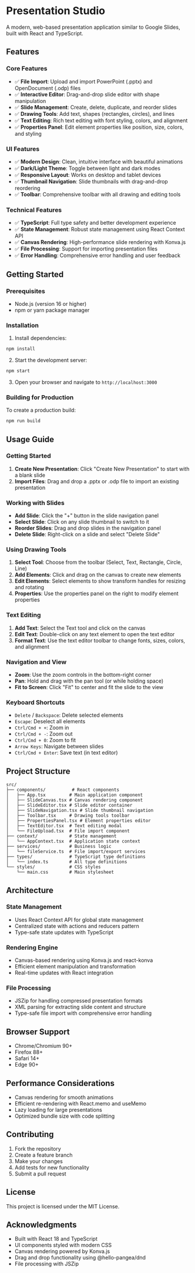 # Presentation Studio

A modern, web-based presentation application similar to Google Slides, built with React and TypeScript.

## Features

### Core Features
- ✅ **File Import**: Upload and import PowerPoint (.pptx) and OpenDocument (.odp) files
- ✅ **Interactive Editor**: Drag-and-drop slide editor with shape manipulation
- ✅ **Slide Management**: Create, delete, duplicate, and reorder slides
- ✅ **Drawing Tools**: Add text, shapes (rectangles, circles), and lines
- ✅ **Text Editing**: Rich text editing with font styling, colors, and alignment
- ✅ **Properties Panel**: Edit element properties like position, size, colors, and styling

### UI Features
- ✅ **Modern Design**: Clean, intuitive interface with beautiful animations
- ✅ **Dark/Light Theme**: Toggle between light and dark modes
- ✅ **Responsive Layout**: Works on desktop and tablet devices
- ✅ **Thumbnail Navigation**: Slide thumbnails with drag-and-drop reordering
- ✅ **Toolbar**: Comprehensive toolbar with all drawing and editing tools

### Technical Features
- ✅ **TypeScript**: Full type safety and better development experience
- ✅ **State Management**: Robust state management using React Context API
- ✅ **Canvas Rendering**: High-performance slide rendering with Konva.js
- ✅ **File Processing**: Support for importing presentation files
- ✅ **Error Handling**: Comprehensive error handling and user feedback

## Getting Started

### Prerequisites
- Node.js (version 16 or higher)
- npm or yarn package manager

### Installation

1. Install dependencies:
```bash
npm install
```

2. Start the development server:
```bash
npm start
```

3. Open your browser and navigate to `http://localhost:3000`

### Building for Production

To create a production build:
```bash
npm run build
```

## Usage Guide

### Getting Started
1. **Create New Presentation**: Click "Create New Presentation" to start with a blank slide
2. **Import Files**: Drag and drop a .pptx or .odp file to import an existing presentation

### Working with Slides
- **Add Slide**: Click the "+" button in the slide navigation panel
- **Select Slide**: Click on any slide thumbnail to switch to it
- **Reorder Slides**: Drag and drop slides in the navigation panel
- **Delete Slide**: Right-click on a slide and select "Delete Slide"

### Using Drawing Tools
1. **Select Tool**: Choose from the toolbar (Select, Text, Rectangle, Circle, Line)
2. **Add Elements**: Click and drag on the canvas to create new elements
3. **Edit Elements**: Select elements to show transform handles for resizing and rotating
4. **Properties**: Use the properties panel on the right to modify element properties

### Text Editing
1. **Add Text**: Select the Text tool and click on the canvas
2. **Edit Text**: Double-click on any text element to open the text editor
3. **Format Text**: Use the text editor toolbar to change fonts, sizes, colors, and alignment

### Navigation and View
- **Zoom**: Use the zoom controls in the bottom-right corner
- **Pan**: Hold and drag with the pan tool (or while holding space)
- **Fit to Screen**: Click "Fit" to center and fit the slide to the view

### Keyboard Shortcuts
- `Delete` / `Backspace`: Delete selected elements
- `Escape`: Deselect all elements
- `Ctrl/Cmd + +`: Zoom in
- `Ctrl/Cmd + -`: Zoom out
- `Ctrl/Cmd + 0`: Zoom to fit
- `Arrow Keys`: Navigate between slides
- `Ctrl/Cmd + Enter`: Save text (in text editor)

## Project Structure

```
src/
├── components/          # React components
│   ├── App.tsx         # Main application component
│   ├── SlideCanvas.tsx # Canvas rendering component
│   ├── SlideEditor.tsx # Slide editor container
│   ├── SlideNavigation.tsx # Slide thumbnail navigation
│   ├── Toolbar.tsx     # Drawing tools toolbar
│   ├── PropertiesPanel.tsx # Element properties editor
│   ├── TextEditor.tsx  # Text editing modal
│   └── FileUpload.tsx  # File import component
├── context/            # State management
│   └── AppContext.tsx  # Application state context
├── services/           # Business logic
│   └── fileService.ts  # File import/export services
├── types/              # TypeScript type definitions
│   └── index.ts        # All type definitions
└── styles/             # CSS styles
    └── main.css        # Main stylesheet
```

## Architecture

### State Management
- Uses React Context API for global state management
- Centralized state with actions and reducers pattern
- Type-safe state updates with TypeScript

### Rendering Engine
- Canvas-based rendering using Konva.js and react-konva
- Efficient element manipulation and transformation
- Real-time updates with React integration

### File Processing
- JSZip for handling compressed presentation formats
- XML parsing for extracting slide content and structure
- Type-safe file import with comprehensive error handling

## Browser Support

- Chrome/Chromium 90+
- Firefox 88+
- Safari 14+
- Edge 90+

## Performance Considerations

- Canvas rendering for smooth animations
- Efficient re-rendering with React.memo and useMemo
- Lazy loading for large presentations
- Optimized bundle size with code splitting

## Contributing

1. Fork the repository
2. Create a feature branch
3. Make your changes
4. Add tests for new functionality
5. Submit a pull request

## License

This project is licensed under the MIT License.

## Acknowledgments

- Built with React 18 and TypeScript
- UI components styled with modern CSS
- Canvas rendering powered by Konva.js
- Drag and drop functionality using @hello-pangea/dnd
- File processing with JSZip